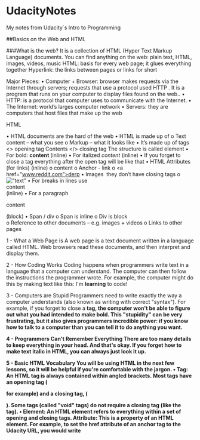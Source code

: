 # UdacityNotes
My notes from Udacity´s Intro to Programming

##Basics on the Web and HTML

###What is the web?
It is a collection of HTML (Hyper Text Markup Language) documents. 
You can find anything on the web: plain text, HTML, images, videos, music
HTML: basis for every web page; it glues everything together
Hyperlink: the links between pages or links for short 

Major Pieces:
•	Computer + Browser: browser makes requests via the Internet through servers; requests that use a protocol used HTTP . It is a program that runs on your computer to display files found on the web.. 
•	HTTP: is a protocol that computer uses to communicate with the Internet. 
•	The Internet: world’s larges computer network 
•	Servers: they are computers that host files that make up the web

HTML

•	HTML documents are the hard of the web
•	HTML is made up of 
o	Text content – what you see
o	Markup – what it looks like
•	It’s made up of tags <> opening tag Contents </> closing tag The structure is called element
•	For bold: <b> content </b> (inline)
•	For italized <em> content </em> (inline)
•	If you forget to close a tag everything after the open tag will be like that
•	HTML Attributes (for links) (inline)
o	<Tag attr = “value”> content </tag>
o	Anchor <a> - link
o	<a href="www.reddit.com”>derp</a>
•	Images <img> they don’t have closing tags
o	<img src=”url” alt =”text”>
•	For breaks in lines use <br> content</br> (inline)
•	For a paragraph <p> content </p> (block)
•	Span / div 
o	Span is inline <span class=”foo”>
o	Div is block <div class=”bar”>
o	Reference to other documents – e.g. images + videos 
o	Links to other pages 

1 - What a Web Page is
A web page is a text document written in a language called HTML. Web browsers read these documents, and then interpret and display them.

2 - How Coding Works
Coding happens when programmers write text in a language that a computer can understand. The computer can then follow the instructions the programmer wrote. For example, the computer might do this by making text like this:
I'm <b>learning</b> to code!

3 - Computers are Stupid
Programmers need to write exactly the way a computer understands (also known as writing with correct "syntax").
For example, if you forget to close a <b> tag, the computer won't be able to figure out what you had intended to make bold. This "stupidity" can be very frustrating, but it also gives programmers incredible power: if you know how to talk to a computer than you can tell it to do anything you want.

4 - Programmers Can't Remember Everything
There are too many details to keep everything in your head. And that's okay. If you forget how to make text italic in HTML, you can always just look it up.

5 - Basic HTML Vocabulary
You will be using HTML in the next few lessons, so it will be helpful if you're comfortable with the jargon.
•	Tag: An HTML tag is always contained within angled brackets. Most tags have an opening tag (<p> for example) and a closing tag, (</p>). Some tags (called "void" tags) do not require a closing tag (like the <br> tag).
•	Element: An HTML element refers to everything within a set of opening and closing tags.
Attribute: This is a property of an HTML element. For example, to set the href attribute of an anchor tag to the Udacity URL, you would write <a href="www.udacity.com">


